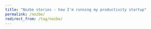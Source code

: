 ```yaml
---
title: "Nozbe stories - how I'm running my productivity startup"
permalink: /nozbe/
redirect_from: /tag/nozbe/
---
```

